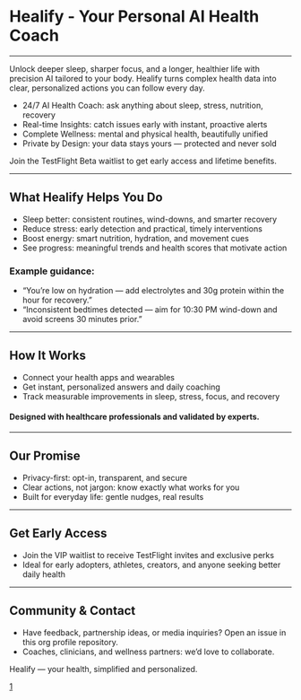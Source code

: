 # Healify - Your Personal AI Health Coach

***

Unlock deeper sleep, sharper focus, and a longer, healthier life with precision AI tailored to your body. Healify turns complex health data into clear, personalized actions you can follow every day.

- 24/7 AI Health Coach: ask anything about sleep, stress, nutrition, recovery
- Real-time Insights: catch issues early with instant, proactive alerts
- Complete Wellness: mental and physical health, beautifully unified
- Private by Design: your data stays yours — protected and never sold

Join the TestFlight Beta waitlist to get early access and lifetime benefits.

***

## What Healify Helps You Do

- Sleep better: consistent routines, wind-downs, and smarter recovery
- Reduce stress: early detection and practical, timely interventions
- Boost energy: smart nutrition, hydration, and movement cues
- See progress: meaningful trends and health scores that motivate action

### Example guidance:
- “You’re low on hydration — add electrolytes and 30g protein within the hour for recovery.”
- “Inconsistent bedtimes detected — aim for 10:30 PM wind-down and avoid screens 30 minutes prior.”

***

## How It Works

- Connect your health apps and wearables
- Get instant, personalized answers and daily coaching
- Track measurable improvements in sleep, stress, focus, and recovery

#### Designed with healthcare professionals and validated by experts.

***

## Our Promise

- Privacy-first: opt-in, transparent, and secure
- Clear actions, not jargon: know exactly what works for you
- Built for everyday life: gentle nudges, real results

***

## Get Early Access

- Join the VIP waitlist to receive TestFlight invites and exclusive perks
- Ideal for early adopters, athletes, creators, and anyone seeking better daily health

***

## Community & Contact

- Have feedback, partnership ideas, or media inquiries? Open an issue in this org profile repository.
- Coaches, clinicians, and wellness partners: we’d love to collaborate.


Healify — your health, simplified and personalized.

[1](https://www.healify.ai)

